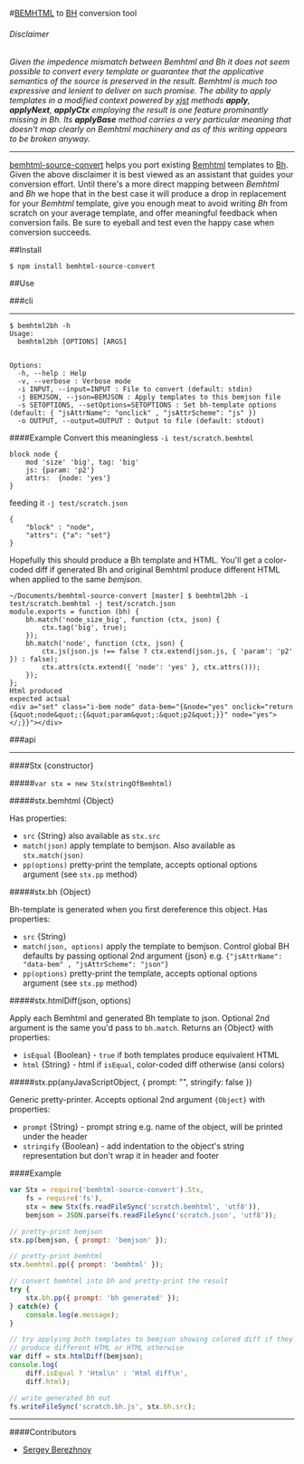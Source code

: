 #[BEMHTML] to [BH] conversion tool
###### Disclaimer ######
_Given the impedence mismatch between Bemhtml and Bh it does not seem possible to convert every template or guarantee that the applicative semantics of the source is preserved in the result. Bemhtml is much too expressive and lenient to deliver on such promise. The ability to apply templates in a modified context powered by [xjst] methods **apply**, **applyNext**, **applyCtx** employing the result is one feature prominantly missing in Bh. Its **applyBase** method carries a very particular meaning that doesn't map clearly on Bemhtml machinery and as of this writing appears to be broken anyway._

----------------------------------------------------------------------------------

[bemhtml-source-convert](https://github.com/vkz/bemhtml-source-convert) helps you port existing [Bemhtml] templates to [Bh]. Given the above disclaimer it is best viewed as an assistant that guides your conversion effort. Until there's a more direct mapping between *Bemhtml* and *Bh* we hope that in the best case it will produce a drop in replacement for your *Bemhtml* template, give you enough meat to avoid writing *Bh* from scratch on your average template, and offer meaningful feedback when conversion fails. Be sure to eyeball and test even the happy case when conversion succeeds.

##Install

```shell
$ npm install bemhtml-source-convert
```

##Use

###cli

----------------------------------------------------------------------------------

```shell
$ bemhtml2bh -h
Usage:
  bemhtml2bh [OPTIONS] [ARGS]


Options:
  -h, --help : Help
  -v, --verbose : Verbose mode
  -i INPUT, --input=INPUT : File to convert (default: stdin)
  -j BEMJSON, --json=BEMJSON : Apply templates to this bemjson file
  -s SETOPTIONS, --setOptions=SETOPTIONS : Set bh-template options (default: { "jsAttrName": "onclick" , "jsAttrScheme": "js" })
  -o OUTPUT, --output=OUTPUT : Output to file (default: stdout)
```

####Example
Convert this meaningless `-i test/scratch.bemhtml`

```
block node {
    mod 'size' 'big', tag: 'big'
    js: {param: 'p2'}
    attrs:  {node: 'yes'}
}
```

feeding it `-j test/scratch.json`

```
{
    "block" : "node",
    "attrs": {"a": "set"}
}
```

Hopefully this should produce a Bh template and HTML. You'll get a color-coded diff if generated Bh and original Bemhtml produce different HTML when applied to the same *bemjson*.

```shell
~/Documents/bemhtml-source-convert [master] $ bemhtml2bh -i test/scratch.bemhtml -j test/scratch.json
module.exports = function (bh) {
    bh.match('node_size_big', function (ctx, json) {
        ctx.tag('big', true);
    });
    bh.match('node', function (ctx, json) {
        ctx.js(json.js !== false ? ctx.extend(json.js, { 'param': 'p2' }) : false);
        ctx.attrs(ctx.extend({ 'node': 'yes' }, ctx.attrs()));
    });
};
Html produced
expected actual
<div a="set" class="i-bem node" data-bem="{&node="yes" onclick="return {&quot;node&quot;:{&quot;param&quot;:&quot;p2&quot;}}" node="yes"></;}}"></div>
```

###api

----------------------------------------------------------------------------------

####Stx {constructor}

#####`var stx = new Stx(stringOfBemhtml)`

#####stx.bemhtml {Object}

Has properties:

  * `src` {String} also available as `stx.src`
  * `match(json)` apply template to bemjson. Also available as `stx.match(json)`
  * `pp(options)` pretty-print the template, accepts optional options argument (see `stx.pp` method)

#####stx.bh {Object}

Bh-template is generated when you first dereference this object. Has properties:

  * `src` {String}
  * `match(json, options)` apply the template to bemjson. Control global BH defaults by passing optional 2nd argument {json} e.g. `{"jsAttrName": "data-bem" , "jsAttrScheme": "json"}`
  * `pp(options)` pretty-print the template, accepts optional options argument (see `stx.pp` method)

#####stx.htmlDiff(json, options)

Apply each Bemhtml and generated Bh template to json. Optional 2nd argument is the same you'd pass to `bh.match`. Returns an {Object} with properties:

  * `isEqual` {Boolean} - `true` if both templates produce equivalent HTML
  * `html` {String} - html if `isEqual`, color-coded diff otherwise (ansi colors)

#####stx.pp(anyJavaScriptObject, { prompt: "", stringify: false })

Generic pretty-printer. Accepts optional 2nd argument `{Object}` with properties:

  * `prompt` {String} - prompt string e.g. name of the object, will be printed under the header
  * `stringify` {Boolean} -  add indentation to the object's string representation but don't wrap it in header and footer

####Example

```javascript
var Stx = require('bemhtml-source-convert').Stx,
    fs = require('fs'),
    stx = new Stx(fs.readFileSync('scratch.bemhtml', 'utf8')),
    bemjson = JSON.parse(fs.readFileSync('scratch.json', 'utf8'));

// pretty-print bemjson
stx.pp(bemjson, { prompt: 'bemjson' });

// pretty-print bemhtml
stx.bemhtml.pp({ prompt: 'bemhtml' });

// convert bemhtml into bh and pretty-print the result
try {
    stx.bh.pp({ prompt: 'bh generated' });
} catch(e) {
    console.log(e.message);
}

// try applying both templates to bemjson showing colored diff if they
// produce different HTML or HTML otherwise
var diff = stx.htmlDiff(bemjson);
console.log(
    diff.isEqual ? 'Html\n' : 'Html diff\n',
    diff.html);

// write generated bh out
fs.writeFileSync('scratch.bh.js', stx.bh.src);
```

----------------------------------------------

####Contributors
* [Sergey Berezhnoy](https://github.com/veged)

[Bemhtml]:    http://bem.info/tags/bem-core-v2.3.0/#
[Bemhtml/Ru]: http://ru.bem.info/technology/bemhtml/2.3.0/rationale/
[Bh]:         https://github.com/bem/bh
[xjst]:       https://github.com/veged/xjst
